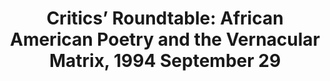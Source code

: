 ---
layout: manifest
title: 'Critics’ Roundtable: African American Poetry and the Vernacular Matrix, 1994
  September 29'
manifest_name: critics-roundtable-african-american-poetry-and-the-vernacular-matrix-1994-september-29

---